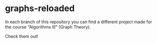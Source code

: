 graphs-reloaded
===============
In each branch of this repository you can find a different project made
for the course "Algorithms III" (Graph Theory). 

Check them out!
